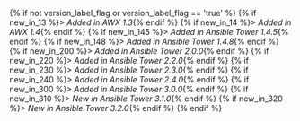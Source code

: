 {% if not version_label_flag or version_label_flag == 'true' %}
{% if new_in_13 %}> _Added in AWX 1.3_{% endif %}
{% if new_in_14 %}> _Added in AWX 1.4_{% endif %}
{% if new_in_145 %}> _Added in Ansible Tower 1.4.5_{% endif %}
{% if new_in_148 %}> _Added in Ansible Tower 1.4.8_{% endif %}
{% if new_in_200 %}> _Added in Ansible Tower 2.0.0_{% endif %}
{% if new_in_220 %}> _Added in Ansible Tower 2.2.0_{% endif %}
{% if new_in_230 %}> _Added in Ansible Tower 2.3.0_{% endif %}
{% if new_in_240 %}> _Added in Ansible Tower 2.4.0_{% endif %}
{% if new_in_300 %}> _Added in Ansible Tower 3.0.0_{% endif %}
{% if new_in_310 %}> _New in Ansible Tower 3.1.0_{% endif %}
{% if new_in_320 %}> _New in Ansible Tower 3.2.0_{% endif %}
{% endif %}
